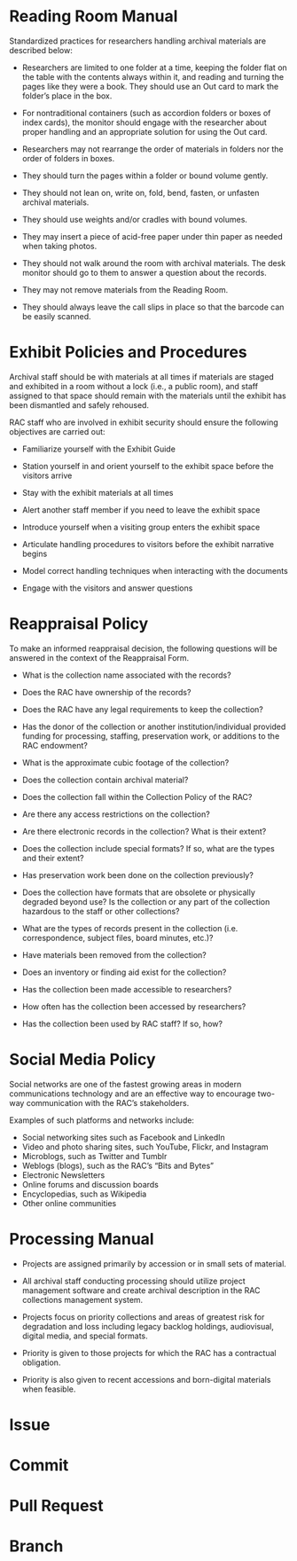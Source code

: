 # Reading Room Manual

Standardized practices for researchers handling archival materials are described below:

* Researchers are limited to one folder at a time, keeping the folder flat on the table with the contents always within it, and reading and turning the pages like they were a book. They should use an Out card to mark the folder’s place in the box.

* For nontraditional containers (such as accordion folders or boxes of index cards), the monitor should engage with the researcher about proper handling and an appropriate solution for using the Out card.
* Researchers may not rearrange the order of materials in folders nor the order of folders in boxes.

* They should turn the pages within a folder or bound volume gently.

* They should not lean on, write on, fold, bend, fasten, or unfasten archival materials.

* They should use weights and/or cradles with bound volumes.

* They may insert a piece of acid-free paper under thin paper as needed when taking photos.

* They should not walk around the room with archival materials. The desk monitor should go to them to answer a question about the records.

* They may not remove materials from the Reading Room.

* They should always leave the call slips in place so that the barcode can be easily scanned.


# Exhibit Policies and Procedures

Archival staff should be with materials at all times if materials are staged and exhibited in a room without a lock (i.e., a public room), and staff assigned to that space should remain with the materials until the exhibit has been dismantled and safely rehoused.

RAC staff who are involved in exhibit security should ensure the following objectives are carried out:

* Familiarize yourself with the Exhibit Guide

* Station yourself in and orient yourself to the exhibit space before the visitors arrive

* Stay with the exhibit materials at all times

* Alert another staff member if you need to leave the exhibit space

* Introduce yourself when a visiting group enters the exhibit space

* Articulate handling procedures to visitors before the exhibit narrative begins

* Model correct handling techniques when interacting with the documents

* Engage with the visitors and answer questions


# Reappraisal Policy

To make an informed reappraisal decision, the following questions will be answered in the context of the Reappraisal Form.

-   What is the collection name associated with the records?

-   Does the RAC have ownership of the records?

-   Does the RAC have any legal requirements to keep the collection?

-   Has the donor of the collection or another institution/individual
    provided funding for processing, staffing, preservation work, or
    additions to the RAC endowment?

-   What is the approximate cubic footage of the collection?

-   Does the collection contain archival material?

-   Does the collection fall within the Collection Policy of the RAC?

-   Are there any access restrictions on the collection?

-   Are there electronic records in the collection? What is their
    extent?

-   Does the collection include special formats? If so, what are the
    types and their extent?

-   Has preservation work been done on the collection previously?

-   Does the collection have formats that are obsolete or physically
    degraded beyond use? Is the collection or any part of the collection
    hazardous to the staff or other collections?

-   What are the types of records present in the collection (i.e.
    correspondence, subject files, board minutes, etc.)?

-   Have materials been removed from the collection?

-   Does an inventory or finding aid exist for the collection?

-   Has the collection been made accessible to researchers?

-   How often has the collection been accessed by researchers?

-   Has the collection been used by RAC staff? If so, how?


# Social Media Policy

Social networks are one of the fastest growing areas in modern communications technology and are an effective way to encourage two-way communication with the RAC’s stakeholders.

Examples of such platforms and networks include:
- Social networking sites such as Facebook and LinkedIn
- Video and photo sharing sites, such YouTube, Flickr, and Instagram
- Microblogs, such as Twitter and Tumblr
- Weblogs (blogs), such as the RAC’s “Bits and Bytes”
- Electronic Newsletters
- Online forums and discussion boards
- Encyclopedias, such as Wikipedia
- Other online communities


# Processing Manual


- Projects are assigned primarily by accession or in small sets of
    material.

- All archival staff conducting processing should utilize project
    management software and create archival description in the RAC
    collections management system.

- Projects focus on priority collections and areas of greatest risk
    for degradation and loss including legacy backlog holdings,
    audiovisual, digital media, and special formats.

- Priority is given to those projects for which the RAC has a
    contractual obligation.

- Priority is also given to recent accessions and born-digital
    materials when feasible.

# Issue

# Commit

# Pull Request

# Branch

